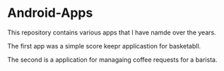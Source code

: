 # Android-Apps
This repository contains various apps that I have namde over the years.

The first app was a simple score keepr applicastion for basketabll.

The second is a application for managaing coffee requests for a barista. 
